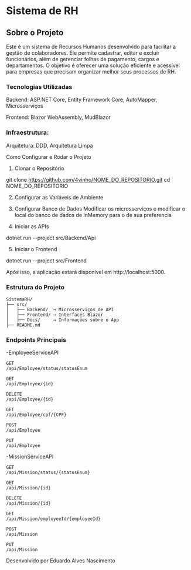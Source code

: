 # Sistema de RH #

## Sobre o Projeto ##

Este é um sistema de Recursos Humanos desenvolvido para facilitar a gestão de colaboradores. Ele permite cadastrar, editar e excluir funcionários, além de gerenciar folhas de pagamento, cargos e departamentos. O objetivo é oferecer uma solução eficiente e acessível para empresas que precisam organizar melhor seus processos de RH.

### Tecnologias Utilizadas ###

Backend: ASP.NET Core, Entity Framework Core, AutoMapper, Microsserviços

Frontend: Blazor WebAssembly, MudBlazor

### Infraestrutura: ###

Arquitetura: DDD, Arquitetura Limpa

Como Configurar e Rodar o Projeto

1. Clonar o Repositório

git clone https://github.com/4vinho/NOME_DO_REPOSITORIO.git
cd NOME_DO_REPOSITORIO

2. Configurar as Variáveis de Ambiente

3. Configurar Banco de Dados
   Modificar os microsserviços e modificar o local do banco de dados de InMemory para o de sua preferencia

5. Iniciar as APIs

dotnet run --project src/Backend/Api

5. Iniciar o Frontend

dotnet run --project src/Frontend

Após isso, a aplicação estará disponível em http://localhost:5000.

### Estrutura do Projeto ###
```
SistemaRH/
├── src/
│   ├── Backend/  → Microsserviços de API
│   ├── Frontend/ → Interfaces Blazor
│   ├── Docs/     → Informações sobre o App
├── README.md
```
### Endpoints Principais ###

-EmployeeServiceAPI
  ```http
  GET
  /api/Employee/status/statusEnum
  ```
  ```http
  GET
  /api/Employee/{id}
  ```
  ```http
  DELETE
  /api/Employee/{id}
  ```
  ```http
  GET
  /api/Employee/cpf/{CPF}
  ```
  ```http
  POST
  /api/Employee
  ```
  ```http
  PUT
  /api/Employee
  ```
-MissionServiceAPI
  ```http
  GET
  /api/Mission/status/{statusEnum}
  ```
  ```http
  GET
  /api/Mission/{id}
  ```
  ```http
  DELETE
  /api/Mission/{id}
  ```
  ```http
  GET
  /api/Mission/employeeId/{employeeId}
  ```
  ```http
  POST
  /api/Mission
  ```
  ```http
  PUT
  /api/Mission
  ```

Desenvolvido por Eduardo Alves Nascimento
